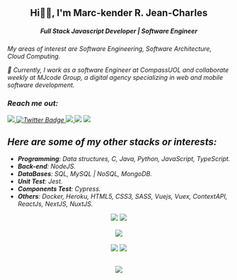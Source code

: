 <h2 align="center">Hi👋🏾, I'm Marc-kender R. Jean-Charles</h2>
<h5 align="center"> Full Stack Javascript Developer | Software Engineer</h5>
<i>My areas of interest are Software Engineering, Software Architecture, Cloud Computing. <i/>

💼 Currently, I work as a software Engineer at *CompassUOL* and collaborate weekly at MJcode Group, a digital agency specializing in web and mobile software development.
### Reach me out:
 <div>
   <a href="https://www.linkedin.com/in/marckender" target="_blank">
      <img src="https://img.shields.io/badge/LinkedIn-0077B5?style=for-the-badge&logo=linkedin&logoColor=white" target="_blank">
   </a>
  <a href="https://twitter.com/makender103" target="_blank">
    <img src="https://img.shields.io/badge/Twitter-blue?style=for-the-badge&logo=twitter&logoColor=white" alt="Twitter Badge"/>
  </a>
<!--   <a href = "mailto:makender103@gmail.com"><img src="https://img.shields.io/badge/Gmail-D14836?style=for-the-badge&logo=gmail&logoColor=white" target="_blank"></a> -->
<!--   <a href="#"><img src="https://img.shields.io/badge/Discord-7289DA?style=for-the-badge&logo=discord&logoColor=white"></a> -->
   <a href="https://www.instagram.com/makender103/?hl=fr/" target="_blank">
     <img src="https://img.shields.io/badge/Instagram-E4405F?style=for-the-badge&logo=instagram&logoColor=white">
  </a>
 <a href="https://t.me/Makender103" target="_blank"><img src="https://img.shields.io/badge/Telegram-2CA5E0?style=for-the-badge&logo=telegram&logoColor=white"></a>
  <a href="http://marckender.me/" target="_blank"><img src="https://img.shields.io/badge/website-000000?style=for-the-badge&logo=About.me&logoColor=white"></a>
</div>

 
## Here are some of my other stacks or interests:
- **Programming**: Data structures, C, Java, Python, JavaScript, TypeScript.
- **Back-end**: NodeJS.
- **DataBases**: SQL, MySQL | NoSQL, MongoDB.
- **Unit Test**: Jest.
- **Components Test**: Cypress.
- **Others**: Docker, Heroku, HTML5, CSS3, SASS, Vuejs, Vuex, ContextAPI, ReactJs, NextJS, NuxtJS.

  

<div align="center">
	<img  src="https://github-profile-summary-cards.vercel.app/api/cards/profile-details?username=marckender&theme=tokyonight"/> 
	<img src="https://github-readme-stats.vercel.app/api?username=marckender&show_icons=true&theme=tokyonight&include_all_commits=true&count_private=false&hide_border=true"/>
  </div>
    <br />
	 <div align="center" >
	<a href="https://skillicons.dev"   >
	  <img src="https://skillicons.dev/icons?i=git,github,gitlab,vscode,javascript,typescript,css,html,react,next,tailwind,sass,nodejs,express,nest,vue,nuxt,docker,jest,materialui,linux,postman,styledcomponents,vercel,vite,bootstrap,mongodb,postgres,mysql,heroku,netlify,vercel,linux" />
	</a>
	</div>
  <br />


<div align="center">
	<img src="https://github-readme-stats.vercel.app/api/top-langs/?username=marckender&layout=compact&langs_count=7&theme=tokyonight&hide_border=true"/>
	<img src="https://github-readme-streak-stats.herokuapp.com/?user=marckender&theme=tokyonight&hide_border=true"/>
</div>


##
   <div align="center" >
     <img src="https://github-profile-trophy.vercel.app/?username=marckender&row=1&column=6&theme=dracula&margin-w=15&margin-h=15"/>
  </div>
